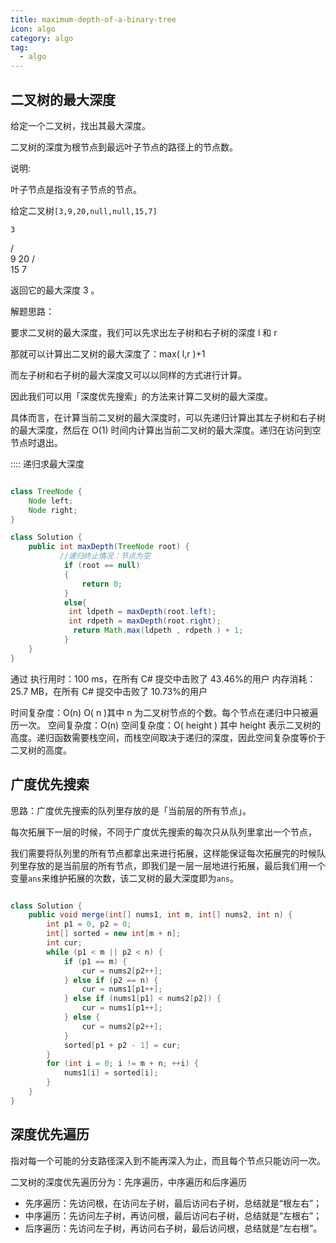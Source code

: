 ```yaml
---
title: maximum-depth-of-a-binary-tree
icon: algo
category: algo
tag:
  - algo
---
```


## 二叉树的最大深度

给定一个二叉树，找出其最大深度。

二叉树的深度为根节点到最远叶子节点的路径上的节点数。

说明:

叶子节点是指没有子节点的节点。

给定二叉树`[3,9,20,null,null,15,7]`

    3
   / \
  9  20
    /  \
   15   7


返回它的最大深度 3 。

解题思路：

要求二叉树的最大深度，我们可以先求出左子树和右子树的深度 l 和 r

那就可以计算出二叉树的最大深度了：max( l,r )+1

而左子树和右子树的最大深度又可以以同样的方式进行计算。

因此我们可以用「深度优先搜索」的方法来计算二叉树的最大深度。

具体而言，在计算当前二叉树的最大深度时，可以先递归计算出其左子树和右子树的最大深度，然后在 O(1) 时间内计算出当前二叉树的最大深度。递归在访问到空节点时退出。

:::: 递归求最大深度

```java

class TreeNode {
    Node left;
    Node right;
}

class Solution {
    public int maxDepth(TreeNode root) {
           //递归终止情况：节点为空
            if (root == null)
            {
                return 0;
            }
            else{
             int ldpeth = maxDepth(root.left);
             int rdpeth = maxDepth(root.right);
              return Math.max(ldpeth , rdpeth ) + 1;
            }
    }
}
```

通过
执行用时：100 ms，在所有 C# 提交中击败了 43.46%的用户
内存消耗：25.7 MB，在所有 C# 提交中击败了 10.73%的用户

时间复杂度：O(n) O( n )其中 n 为二叉树节点的个数。每个节点在递归中只被遍历一次。
空间复杂度：O(n) 空间复杂度：O( height ) 其中 height 表示二叉树的高度。递归函数需要栈空间，而栈空间取决于递归的深度，因此空间复杂度等价于二叉树的高度。

## 广度优先搜索

思路：广度优先搜索的队列里存放的是「当前层的所有节点」。

每次拓展下一层的时候，不同于广度优先搜索的每次只从队列里拿出一个节点，

我们需要将队列里的所有节点都拿出来进行拓展，这样能保证每次拓展完的时候队列里存放的是当前层的所有节点，即我们是一层一层地进行拓展，最后我们用一个变量`ans`来维护拓展的次数，该二叉树的最大深度即为`ans`。

```java

class Solution {
    public void merge(int[] nums1, int m, int[] nums2, int n) {
        int p1 = 0, p2 = 0;
        int[] sorted = new int[m + n];
        int cur;
        while (p1 < m || p2 < n) {
            if (p1 == m) {
                cur = nums2[p2++];
            } else if (p2 == n) {
                cur = nums1[p1++];
            } else if (nums1[p1] < nums2[p2]) {
                cur = nums1[p1++];
            } else {
                cur = nums2[p2++];
            }
            sorted[p1 + p2 - 1] = cur;
        }
        for (int i = 0; i != m + n; ++i) {
            nums1[i] = sorted[i];
        }
    }
}
```

## 深度优先遍历

指对每一个可能的分支路径深入到不能再深入为止，而且每个节点只能访问一次。

二叉树的深度优先遍历分为：先序遍历，中序遍历和后序遍历

- 先序遍历：先访问根，在访问左子树，最后访问右子树，总结就是“根左右”；
- 中序遍历：先访问左子树，再访问根，最后访问右子树，总结就是“左根右”；
- 后序遍历：先访问左子树，再访问右子树，最后访问根，总结就是“左右根”。
